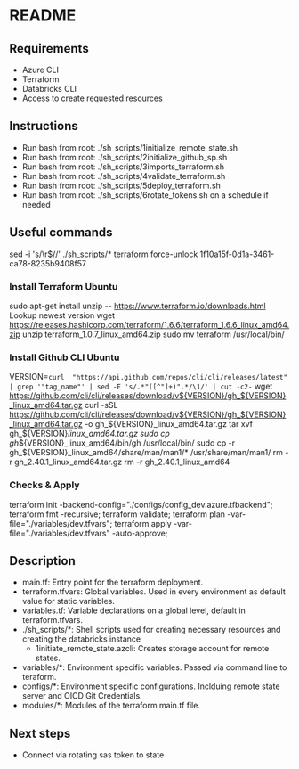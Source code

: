 # README

## Requirements

- Azure CLI
- Terraform
- Databricks CLI
- Access to create requested resources

## Instructions

- Run bash from root: ./sh_scripts/1initialize_remote_state.sh
- Run bash from root: ./sh_scripts/2initialize_github_sp.sh
- Run bash from root: ./sh_scripts/3imports_terraform.sh
- Run bash from root: ./sh_scripts/4validate_terraform.sh
- Run bash from root: ./sh_scripts/5deploy_terraform.sh
- Run bash from root: ./sh_scripts/6rotate_tokens.sh on a schedule if needed

## Useful commands

sed -i 's/\r$//' ./sh_scripts/*
terraform force-unlock 1f10a15f-0d1a-3461-ca78-8235b9408f57

### Install Terraform Ubuntu

sudo apt-get install unzip
-- https://www.terraform.io/downloads.html   Lookup newest version
wget https://releases.hashicorp.com/terraform/1.6.6/terraform_1.6.6_linux_amd64.zip
unzip terraform_1.0.7_linux_amd64.zip
sudo mv terraform /usr/local/bin/

### Install Github CLI Ubuntu
VERSION=`curl  "https://api.github.com/repos/cli/cli/releases/latest" | grep '"tag_name"' | sed -E 's/.*"([^"]+)".*/\1/' | cut -c2-`
wget https://github.com/cli/cli/releases/download/v${VERSION}/gh_${VERSION}_linux_amd64.tar.gz
curl -sSL https://github.com/cli/cli/releases/download/v${VERSION}/gh_${VERSION}_linux_amd64.tar.gz -o gh_${VERSION}_linux_amd64.tar.gz
tar xvf gh_${VERSION}_linux_amd64.tar.gz
sudo cp gh_${VERSION}_linux_amd64/bin/gh /usr/local/bin/
sudo cp -r gh_${VERSION}_linux_amd64/share/man/man1/* /usr/share/man/man1/
rm -r gh_2.40.1_linux_amd64.tar.gz
rm -r gh_2.40.1_linux_amd64

### Checks & Apply

terraform init -backend-config="./configs/config_dev.azure.tfbackend";
terraform fmt -recursive;
terraform validate;
terraform plan -var-file="./variables/dev.tfvars";
terraform apply -var-file="./variables/dev.tfvars" -auto-approve;

## Description

- main.tf: Entry point for the terraform deployment.
- terraform.tfvars: Global variables. Used in every environment as default value for static variables.
- variables.tf: Variable declarations on a global level, default in terraform.tfvars.
- ./sh_scripts/*: Shell scripts used for creating necessary resources and creating the databricks instance
  - 1initiate_remote_state.azcli: Creates storage account for remote states.
- variables/*: Environment specific variables. Passed via command line to teraform.
- configs/*: Environment specific configurations. Inclduing remote state server and OICD Git Credentials.
- modules/*: Modules of the terraform main.tf file.

## Next steps

- Connect via rotating sas token to state
